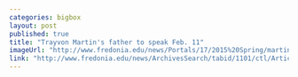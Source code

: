 ```yaml
---
categories: bigbox
layout: post
published: true
title: "Trayvon Martin's father to speak Feb. 11"
imageUrl: "http://www.fredonia.edu/news/Portals/17/2015%20Spring/martin_tracy-for-web.jpg"
link: "http://www.fredonia.edu/news/ArchivesSearch/tabid/1101/ctl/ArticleView/mid/1878/articleId/5173/Tracy_Martin_father_of_Trayvon_Martin_to_speak_Feb_11.aspx"
---
```


